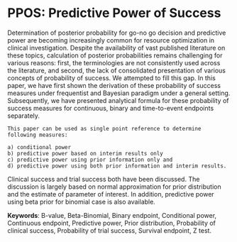 # PPOS: Predictive Power of Success


Determination of posterior probability for go-no go decision and predictive power are becoming increasingly common for resource optimization in clinical investigation. Despite the availability of vast published literature on these topics, calculation of posterior probabilities remains challenging for various reasons: first, the terminologies are not consistently used across the literature, and second, the lack of consolidated presentation of various concepts of probability of success. We attempted to fill this gap. In this paper, we have first shown the derivation of these probability of success measures under frequentist and Bayesian paradigm under a general setting. Subsequently, we have presented analytical formula for these probability of success measures for continuous, binary and time-to-event endpoints separately.

```
This paper can be used as single point reference to determine following measures: 

a) conditional power
b) predictive power based on interim results only
c) predictive power using prior information only and 
d) predictive power using both prior information and interim results. 
```

Clinical success and trial success both have been discussed. The discussion is largely based on normal approximation for prior distribution and the estimate of parameter of interest. In addition, predictive power using beta prior for binomial case is also available.

**Keywords**:
B-value, Beta-Binomial, Binary endpoint, Conditional power, Continuous endpoint, Predictive power, Prior distribution, Probability of clinical success, Probability of trial success, Survival endpoint, Z test.
